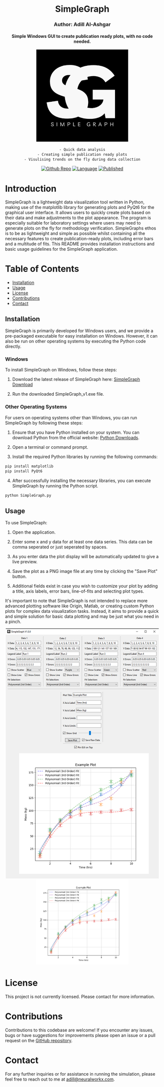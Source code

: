 <div align="center">

# SimpleGraph
### Author: Adill Al-Ashgar
#### Simple Windows GUI to create publication ready plots, with no code needed.

<img src="Images/SimpleGraph%20Logo.png" width="300"> 

    - Quick data analysis
    - Creating simple publication ready plots
    - Visulising trends on the fly during data collection
 
[![Github Repo](https://img.shields.io/badge/GitHub_Repo-SimpleGraph-yellow.svg)](https://github.com/Adillwma/SimpleGraph)
[![Language](https://img.shields.io/badge/Language-Python-blue.svg)](https://www.python.org/) 
[![Published](https://img.shields.io/badge/Published-2023-purple.svg)]()
</div>

# Introduction
SimpleGraph is a lightweight data visualization tool written in Python, making use of the matplotlib library for generating plots and PyQt6 for the graphical user interface. It allows users to quickly create plots based on their data and make adjustments to the plot appearance. The program is especially suitable for laboratory settings where users may need to generate plots on the fly for methodology verification. SimpleGraphs ethos is to be as lightweight and simple as possible whilst containing all the necessary features to create publication-ready plots, including error bars and a multitude of fits. This README provides installation instructions and basic usage guidelines for the SimpleGraph application.

# Table of Contents
- [Installation](#installation)
- [Usage](#usage)
- [License](#license)
- [Contributions](#contributions)
- [Contact](#contact)

## Installation
SimpleGraph is primarily developed for Windows users, and we provide a pre-packaged executable for easy installation on Windows. However, it can also be run on other operating systems by executing the Python code directly.

### Windows
To install SimpleGraph on Windows, follow these steps:

1. Download the latest release of SimpleGraph here: [SimpleGraph Download](https://drive.google.com/file/d/1fdBlq7mpX2cDgnVoXMSmi4M9jnS1VNPJ/view?usp=sharing)

2. Run the downloaded SimpleGraph_v1.exe file.

### Other Operating Systems
For users on operating systems other than Windows, you can run SimpleGraph by following these steps:

1. Ensure that you have Python installed on your system. You can download Python from the official website: [Python Downloads](https://www.python.org/downloads/).

2. Open a terminal or command prompt.

3. Install the required Python libraries by running the following commands:

```bash
pip install matplotlib
pip install PyQt6
```

4. After successfully installing the necessary libraries, you can execute SimpleGraph by running the Python script.

```bash
python SimpleGraph.py
```

## Usage
To use SimpleGraph:

1. Open the application.

2. Enter some x and y data for at least one data series. This data can be comma seperated or just seperated by spaces.

3. As you enter data the plot display will be automatically updated to give a live preview.

4. Save the plot as a PNG image file at any time by clicking the "Save Plot" button.

5. Additional fields exist in case you wish to customize your plot by adding a title, axis labels, error bars, line-of-fits and selecting plot types.

It's important to note that SimpleGraph is not intended to replace more advanced plotting software like Origin, Matlab, or creating custom Python plots for complex data visualization tasks. Instead, it aims to provide a quick and simple solution for basic data plotting and may be just what you need in a pinch.

<div align="center">
<img src="Images/SimpleGraph_GUIV1.png" width="500"> 

</div>



<div align="center">
<img src="Images/e.png" width="300"> 

</div>


# License
This project is not currently licensed. Please contact for more information.

# Contributions
Contributions to this codebase are welcome! If you encounter any issues, bugs or have suggestions for improvements please open an issue or a pull request on the [GitHub repository](https://github.com/Adillwma/SimpleGraph).

# Contact
For any further inquiries or for assistance in running the simulation, please feel free to reach out to me at adill@neuralworkx.com.




















